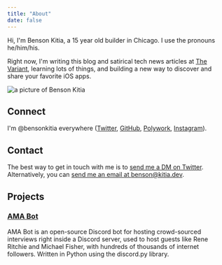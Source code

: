 ```yaml
---
title: "About"
date: false
---
```


Hi, I'm Benson Kitia, a 15 year old builder in Chicago. I use the pronouns he/him/his.

Right now, I'm writing this blog and satirical tech news articles at [The Variant](https://thevariant.net), learning lots of things, and building a new way to discover and share your favorite iOS apps.

![a picture of Benson Kitia](https://i.imgur.com/I6gQsQz.jpg "a picture of Benson Kitia")

## Connect

I'm @bensonkitia everywhere ([Twitter](https://twitter.com/bensonkitia), [GitHub](https://github.com/bensonkitia), [Polywork](https://polywork.com/bensonkitia), [Instagram](https://instagram.com/bensonkitia)).

## Contact

The best way to get in touch with me is to [send me a DM on Twitter](https://twitter.com/messages/compose?recipient_id=1188270454303277056). Alternatively, you can [send me an email at benson@kitia.dev](mailto:benson@kitia.dev).

## Projects

### [AMA Bot](https://github.com/bensonkitia/amabot)

AMA Bot is an open-source Discord bot for hosting crowd-sourced interviews right inside a Discord server, used to host guests like Rene Ritchie and Michael Fisher, with hundreds of thousands of internet followers. Written in Python using the discord.py library.
